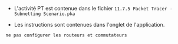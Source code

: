 
- L'activité  PT est contenue dans le fichier ```11.7.5 Packet Tracer - Subnetting Scenario.pka```

- Les instructions sont contenues dans l'onglet de l'application. 


```ne pas configurer les routeurs et commutateurs```
